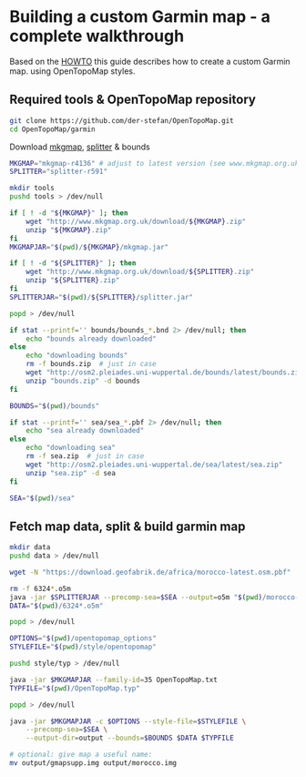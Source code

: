 # Building a custom Garmin map - a complete walkthrough

Based on the [HOWTO](HOWTO) this guide describes how to create a custom Garmin map.
using OpenTopoMap styles.

## Required tools & OpenTopoMap repository

```bash
git clone https://github.com/der-stefan/OpenTopoMap.git
cd OpenTopoMap/garmin
```

Download [mkgmap](http://www.mkgmap.org.uk/download/mkgmap.html),
[splitter](http://www.mkgmap.org.uk/download/splitter.html) & bounds

```bash
MKGMAP="mkgmap-r4136" # adjust to latest version (see www.mkgmap.org.uk)
SPLITTER="splitter-r591"

mkdir tools
pushd tools > /dev/null

if [ ! -d "${MKGMAP}" ]; then
    wget "http://www.mkgmap.org.uk/download/${MKGMAP}.zip"
    unzip "${MKGMAP}.zip"
fi
MKGMAPJAR="$(pwd)/${MKGMAP}/mkgmap.jar"

if [ ! -d "${SPLITTER}" ]; then
    wget "http://www.mkgmap.org.uk/download/${SPLITTER}.zip"
    unzip "${SPLITTER}.zip"
fi
SPLITTERJAR="$(pwd)/${SPLITTER}/splitter.jar"

popd > /dev/null

if stat --printf='' bounds/bounds_*.bnd 2> /dev/null; then
    echo "bounds already downloaded"
else
    echo "downloading bounds"
    rm -f bounds.zip  # just in case
    wget "http://osm2.pleiades.uni-wuppertal.de/bounds/latest/bounds.zip"
    unzip "bounds.zip" -d bounds
fi

BOUNDS="$(pwd)/bounds"

if stat --printf='' sea/sea_*.pbf 2> /dev/null; then
    echo "sea already downloaded"
else
    echo "downloading sea"
    rm -f sea.zip  # just in case
    wget "http://osm2.pleiades.uni-wuppertal.de/sea/latest/sea.zip"
    unzip "sea.zip" -d sea
fi

SEA="$(pwd)/sea"
```

## Fetch map data, split & build garmin map

```bash
mkdir data
pushd data > /dev/null

wget -N "https://download.geofabrik.de/africa/morocco-latest.osm.pbf"

rm -f 6324*.o5m
java -jar $SPLITTERJAR --precomp-sea=$SEA --output=o5m "$(pwd)/morocco-latest.osm.pbf"
DATA="$(pwd)/6324*.o5m"

popd > /dev/null

OPTIONS="$(pwd)/opentopomap_options"
STYLEFILE="$(pwd)/style/opentopomap"

pushd style/typ > /dev/null

java -jar $MKGMAPJAR --family-id=35 OpenTopoMap.txt
TYPFILE="$(pwd)/OpenTopoMap.typ"

popd > /dev/null

java -jar $MKGMAPJAR -c $OPTIONS --style-file=$STYLEFILE \
    --precomp-sea=$SEA \
    --output-dir=output --bounds=$BOUNDS $DATA $TYPFILE

# optional: give map a useful name:
mv output/gmapsupp.img output/morocco.img

```
